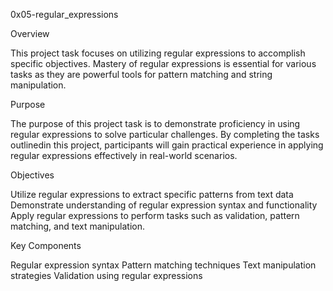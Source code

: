 0x05-regular_expressions

Overview

This project task focuses on utilizing regular expressions to accomplish specific objectives. Mastery of regular expressions is essential for various tasks as they are powerful tools for pattern matching and string manipulation.

Purpose

The purpose of this project task is to demonstrate proficiency in using regular expressions to solve particular challenges. By completing the tasks outlinedin this project, participants will gain practical experience in applying regular expressions effectively in real-world scenarios.

Objectives

Utilize regular expressions to extract specific patterns from text data  
Demonstrate understanding of regular expression syntax and functionality 
Apply regular expressions to perform tasks such as validation, pattern matching, and text manipulation.

Key Components

Regular expression syntax 
Pattern matching techniques 
Text manipulation strategies 
Validation using regular expressions
